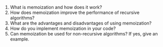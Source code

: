 

1. What is memoization and how does it work?
2. How does memoization improve the performance of recursive algorithms?
3. What are the advantages and disadvantages of using memoization?
4. How do you implement memoization in your code?
5. Can memoization be used for non-recursive algorithms? If yes, give an example.